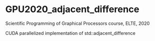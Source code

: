 # GPU2020_adjacent_difference

Scientific Programming of Graphical Processors course, ELTE, 2020

CUDA parallelized implementation of std::adjacent_difference
